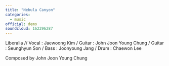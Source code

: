 ```yaml
---
title: "Nebula Canyon"
categories:
  - music
official: demo
soundcloud: 162296287
---
```

Liberalia // Vocal : Jaewoong Kim / Guitar : John Joon Young Chung / Guitar : Seunghyun Son / Bass : Joonyoung Jang / Drum : Chaewon Lee

Composed by John Joon Young Chung
